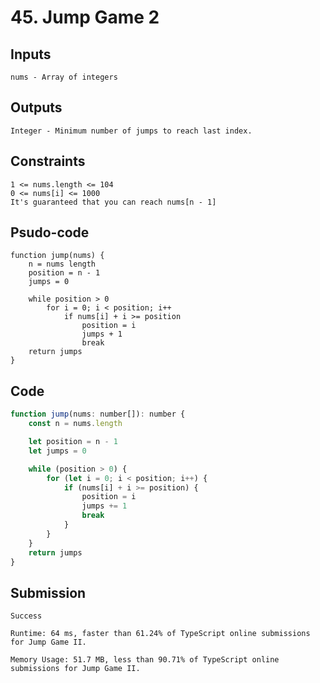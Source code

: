 # 45. Jump Game 2
## Inputs

    nums - Array of integers

## Outputs

    Integer - Minimum number of jumps to reach last index.

## Constraints

    1 <= nums.length <= 104
    0 <= nums[i] <= 1000
    It's guaranteed that you can reach nums[n - 1]

## Psudo-code

    function jump(nums) {
        n = nums length
        position = n - 1
        jumps = 0

        while position > 0
            for i = 0; i < position; i++
                if nums[i] + i >= position
                    position = i
                    jumps + 1
                    break
        return jumps
    }

## Code

```js
function jump(nums: number[]): number {
    const n = nums.length

    let position = n - 1
    let jumps = 0

    while (position > 0) {
        for (let i = 0; i < position; i++) {
            if (nums[i] + i >= position) {
                position = i
                jumps += 1
                break
            }
        }
    }
    return jumps
}
```
## Submission

    Success

    Runtime: 64 ms, faster than 61.24% of TypeScript online submissions for Jump Game II.

    Memory Usage: 51.7 MB, less than 90.71% of TypeScript online submissions for Jump Game II.